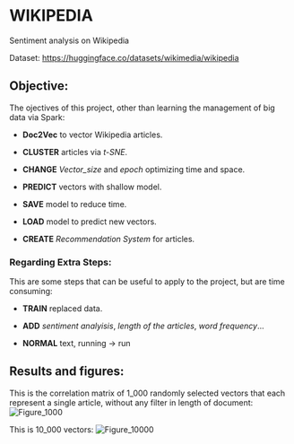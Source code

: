# WIKIPEDIA
Sentiment analysis on Wikipedia

Dataset: https://huggingface.co/datasets/wikimedia/wikipedia

## Objective: 

The ojectives of this project, other than learning the management of big data via Spark:

- **Doc2Vec** to vector Wikipedia articles.

- **CLUSTER** articles via *t-SNE*.  

- **CHANGE** *Vector_size* and *epoch* optimizing time and space.

- **PREDICT** vectors with shallow model.

- **SAVE** model to reduce time.

- **LOAD** model to predict new vectors.

- **CREATE** *Recommendation System* for articles.

### Regarding Extra Steps:

This are some steps that can be useful to apply to the project, but are time consuming:

-   **TRAIN** replaced data.

-   **ADD** *sentiment analyisis*, *length of the articles*, *word frequency*...

-   **NORMAL** text, running -> run

## Results and figures:

This is the correlation matrix of 1_000 randomly selected vectors that each represent a single article, without any filter in length of document:
![Figure_1000](https://github.com/user-attachments/assets/94a6b030-4fcb-468f-a017-7c4a545c67e7)

This is 10_000 vectors:
![Figure_10000](https://github.com/user-attachments/assets/2685033e-97f7-4861-afb0-79a4c6400391)
